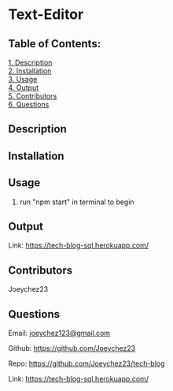 # Text-Editor

## Table of Contents:

[1. Description](#Description)  
[2. Installation](#Installation)  
[3. Usage](#Usage)  
[4. Output](#Output)  
[5. Contributors](#Contributors)  
[6. Questions](#Questions)

## Description

## Installation


## Usage

1. run "npm start" in terminal to begin

## Output

Link: <a href="https://tech-blog-sql.herokuapp.com" target="_blank">https://tech-blog-sql.herokuapp.com/</a>

## Contributors

Joeychez23

## Questions

Email: joeychez123@gmail.com

Github: https://github.com/Joeychez23

Repo: https://github.com/Joeychez23/tech-blog

Link: <a href="https://tech-blog-sql.herokuapp.com" target="_blank">https://tech-blog-sql.herokuapp.com/</a>